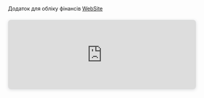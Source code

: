 Додаток для обліку фінансів [WebSite](https://money-guard-2.vercel.app/)

<div style="position: relative; width: 100%; height: 0; padding-top: 37.0153%;
 padding-bottom: 0; box-shadow: 0 2px 8px 0 rgba(63,69,81,0.16); margin-top: 1.6em; margin-bottom: 0.9em; overflow: hidden;
 border-radius: 8px; will-change: transform;">
  <iframe loading="lazy" style="position: absolute; width: 100%; height: 100%; top: 0; left: 0; border: none; padding: 0;margin: 0;"
    src="https:&#x2F;&#x2F;www.canva.com&#x2F;design&#x2F;DAGQZMY8E3A&#x2F;yYlp8rUCHI2sT4KzqMkJ1w&#x2F;watch?embed" allowfullscreen="allowfullscreen" allow="fullscreen">
  </iframe>
</div>
